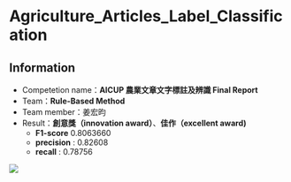 # Agriculture_Articles_Label_Classification

## Information

* Competetion name：__AICUP 農業文章文字標註及辨識 Final Report__
* Team：**Rule-Based Method**	
* Team member：姜宏昀
* Result：**創意獎（innovation award）**、**佳作（excellent award)**
    * **F1-score** 0.8063660 
    * **precision** : 0.82608 
    * **recall** : 0.78756

![](https://i.imgur.com/ga8Rkwb.png)


